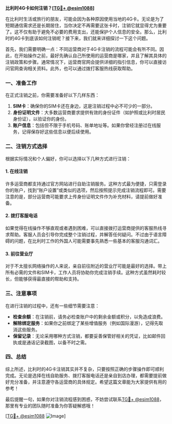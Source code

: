 **比利时4G卡如何注销？[[TG💪+ @esim1088](https://t.me/s/esim1088)]**

在比利时生活或旅行的朋友，可能会因为各种原因使用当地的4G卡。无论是为了短期通信需求还是长期居住，当你决定不再需要这张卡时，注销它就显得尤为重要了。这不仅有助于避免不必要的费用支出，还能保护个人信息的安全。那么，比利时的4G卡到底该如何注销呢？接下来，我们就来详细探讨一下这个问题。

首先，我们需要明确一点：不同运营商对于4G卡注销的流程可能会有所不同。因此，在开始操作之前，最好先确认自己所使用的运营商是哪家，并且了解其具体的注销政策和步骤。通常情况下，运营商官网会提供详细的指引信息，你可以直接访问官网查询相关资料。此外，也可以通过拨打客服热线获取帮助。

### 一、准备工作

在正式注销之前，你需要准备好以下几样东西：
1. **SIM卡**：确保你的SIM卡还在身边，这是注销过程中必不可少的一部分。
2. **身份证明文件**：大多数运营商要求提供有效的身份证件（如护照或比利时居民身份证），以验证你的身份。
3. **账户信息**：包括但不限于手机号码、账单地址等。如果你曾经注册过在线服务，记得保存好这些信息以便后续使用。

### 二、注销方式选择

根据实际情况和个人偏好，你可以选择以下几种方式进行注销：

#### 1. 在线注销
许多运营商都支持通过官方网站进行自助注销服务。这种方式最为便捷，只需登录你的账户，找到“账户设置”或类似的选项，然后按照提示完成注销流程即可。需要注意的是，部分运营商可能要求上传身份证明文件作为补充材料，请提前做好准备。

#### 2. 拨打客服电话
如果觉得在线操作不够直观或者遇到困难，可以直接拨打运营商提供的客服热线寻求帮助。客服人员会引导你完成整个注销过程，并解答任何疑问。不过由于语言障碍的问题，在比利时工作的外国人可能需要事先熟悉一些基本的客服沟通词汇。

#### 3. 前往营业厅
对于不太擅长网络操作的人来说，亲自前往附近的营业厅可能是最好的选择。带上所有必需的文件和SIM卡，工作人员将协助你完成注销手续。这种方式虽然耗时较长，但能够获得最直接的帮助和支持。

### 三、注意事项

在进行注销的过程中，还有一些细节需要注意：
- **检查余额**：在注销前，请务必检查账户中的剩余金额或积分，以免造成浪费。
- **解除绑定服务**：如果你之前绑定了某些增值服务（例如国际漫游），记得先取消这些服务。
- **保留记录**：无论采用哪种方式注销，都要妥善保管好相关的凭证，比如邮件回执或是通话记录截图，以备不时之需。

### 四、总结

综上所述，比利时的4G卡注销其实并不复杂，只要按照正确的步骤操作即可顺利完成。无论是选择在线自助服务、拨打客服电话还是亲自到店办理，都需要提前做好充分准备，并注意遵守各运营商的具体规定。希望这篇文章能为大家提供有用的参考！

最后提醒一句，如果你对注销流程感到困惑，不妨尝试联系[TG💪+ @esim1088](https://t.me/s/esim1088)，那里有专业的团队随时准备为你答疑解惑哦！

[[TG💪+ @esim1088](https://t.me/s/esim1088) ![Image](https://i.postimg.cc/4NQfJmqS/Snipaste-2025-05-13-00-14-12.png)]